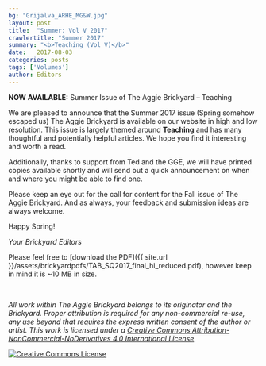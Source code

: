 ```yaml
---
bg: "Grijalva_ARHE_MG&W.jpg"
layout: post
title:  "Summer: Vol V 2017"
crawlertitle: "Summer 2017"
summary: "<b>Teaching (Vol V)</b>"
date:   2017-08-03
categories: posts
tags: ['Volumes']
author: Editors
---
```


**NOW AVAILABLE:** Summer Issue of The Aggie Brickyard – Teaching

We are pleased to announce that the Summer 2017 issue (Spring somehow escaped us) The Aggie Brickyard is available on our website in high and low resolution. This issue is largely themed around **Teaching** and has many thoughtful and potentially helpful articles. We hope you find it interesting and worth a read.

Additionally, thanks to support from Ted and the GGE, we will have printed copies available shortly and will send out a quick announcement on when and where you might be able to find one.

Please keep an eye out for the call for content for the Fall issue of The Aggie Brickyard. And as always, your feedback and submission ideas are always welcome.

Happy Spring!

*Your Brickyard Editors*

Please feel free to [download the PDF]({{ site.url }}/assets/brickyardpdfs/TAB_SQ2017_final_hi_reduced.pdf), however keep in mind it is ~10 MB in size.

<br>

<object style="width: 100%; height: 820px" data="/assets/brickyardpdfs/TAB_SQ2017_final_hi_reduced.pdf" type="application/pdf"></object>

*All work within The Aggie Brickyard belongs to its originator and the Brickyard. Proper attribution is required for any non-commercial re-use, any use beyond that requires the express written consent of the author or artist. This <span xmlns:dct="http://purl.org/dc/terms/" href="http://purl.org/dc/dcmitype/Text" rel="dct:type">work</span> is licensed under a <a rel="license" href="http://creativecommons.org/licenses/by-nc-nd/4.0/">Creative Commons Attribution-NonCommercial-NoDerivatives 4.0 International License</a>*

<a rel="license" href="http://creativecommons.org/licenses/by-nc-nd/4.0/"><img alt="Creative Commons License" style="border-width:0" src="https://i.creativecommons.org/l/by-nc-nd/4.0/88x31.png" /></a><br />
